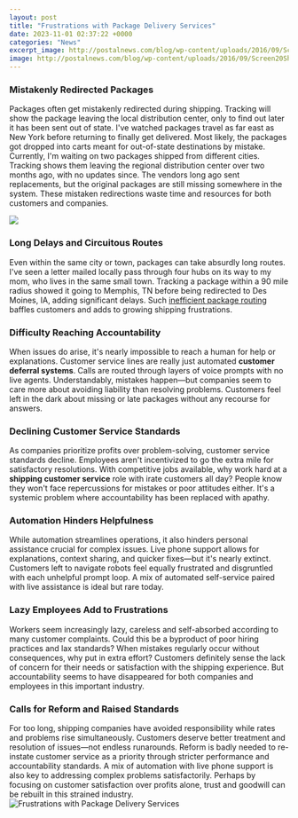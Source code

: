 ```yaml
---
layout: post
title: "Frustrations with Package Delivery Services"
date: 2023-11-01 02:37:22 +0000
categories: "News"
excerpt_image: http://postalnews.com/blog/wp-content/uploads/2016/09/Screen20Shot202016-08-1520at201.36.2520PM.png
image: http://postalnews.com/blog/wp-content/uploads/2016/09/Screen20Shot202016-08-1520at201.36.2520PM.png
---
```


### Mistakenly Redirected Packages
Packages often get mistakenly redirected during shipping. Tracking will show the package leaving the local distribution center, only to find out later it has been sent out of state. I've watched packages travel as far east as New York before returning to finally get delivered. Most likely, the packages got dropped into carts meant for out-of-state destinations by mistake. 
Currently, I'm waiting on two packages shipped from different cities. Tracking shows them leaving the regional distribution center over two months ago, with no updates since. The vendors long ago sent replacements, but the original packages are still missing somewhere in the system. These mistaken redirections waste time and resources for both customers and companies.

![](https://images.foxtv.com/static.fox5atlanta.com/www.fox5atlanta.com/content/uploads/2019/09/1280/720/bed2ec28-fed20ex_1513170922177.jpg_4670759_ver1.0_640_360.jpg?ve=1&amp;tl=1)
### Long Delays and Circuitous Routes
Even within the same city or town, packages can take absurdly long routes. I've seen a letter mailed locally pass through four hubs on its way to my mom, who lives in the same small town. Tracking a package within a 90 mile radius showed it going to Memphis, TN before being redirected to Des Moines, IA, adding significant delays. Such [inefficient package routing](https://thetopnews.github.io/a-complete-guide-on-how-to-ensure-your-fortnite-experience-is-always-up-to-date-on-ps4/) baffles customers and adds to growing shipping frustrations. 
### Difficulty Reaching Accountability
When issues do arise, it's nearly impossible to reach a human for help or explanations. Customer service lines are really just automated **customer deferral systems**. Calls are routed through layers of voice prompts with no live agents. Understandably, mistakes happen—but companies seem to care more about avoiding liability than resolving problems. Customers feel left in the dark about missing or late packages without any recourse for answers.
### Declining Customer Service Standards 
As companies prioritize profits over problem-solving, customer service standards decline. Employees aren't incentivized to go the extra mile for satisfactory resolutions. With competitive jobs available, why work hard at a **shipping customer service** role with irate customers all day? People know they won't face repercussions for mistakes or poor attitudes either. It's a systemic problem where accountability has been replaced with apathy.
### Automation Hinders Helpfulness
While automation streamlines operations, it also hinders personal assistance crucial for complex issues. Live phone support allows for explanations, context sharing, and quicker fixes—but it's nearly extinct. Customers left to navigate robots feel equally frustrated and disgruntled with each unhelpful prompt loop. A mix of automated self-service paired with live assistance is ideal but rare today. 
### Lazy Employees Add to Frustrations
Workers seem increasingly lazy, careless and self-absorbed according to many customer complaints. Could this be a byproduct of poor hiring practices and lax standards? When mistakes regularly occur without consequences, why put in extra effort? Customers definitely sense the lack of concern for their needs or satisfaction with the shipping experience. But accountability seems to have disappeared for both companies and employees in this important industry.
### Calls for Reform and Raised Standards  
For too long, shipping companies have avoided responsibility while rates and problems rise simultaneously. Customers deserve better treatment and resolution of issues—not endless runarounds. Reform is badly needed to re-instate customer service as a priority through stricter performance and accountability standards. A mix of automation with live phone support is also key to addressing complex problems satisfactorily. Perhaps by focusing on customer satisfaction over profits alone, trust and goodwill can be rebuilt in this strained industry.
![Frustrations with Package Delivery Services](http://postalnews.com/blog/wp-content/uploads/2016/09/Screen20Shot202016-08-1520at201.36.2520PM.png)